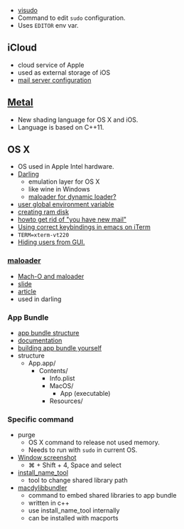 * [visudo](http://www.sudo.ws/visudo.man.html)
 * Command to edit `sudo` configuration.
 * Uses `EDITOR` env var.

## iCloud
* cloud service of Apple
* used as external storage of iOS
* [mail server configuration](http://support.apple.com/kb/HT4864)


## [Metal](https://developer.apple.com/library/prerelease/ios/documentation/Metal/Reference/MetalShadingLanguageGuide/Introduction/Introduction.html)
* New shading language for OS X and iOS.
* Language is based on C++11.

## OS X
* OS used in Apple Intel hardware.
* [Darling](http://darling.dolezel.info/en/Darling)
  * emulation layer for OS X
  * like wine in Windows
  * [maloader for dynamic loader?](https://github.com/shinh/maloader)
* [user global environment variable](http://news.mynavi.jp/column/osxhack/083/index.html)
* [creating ram disk](http://blog.dateofrock.com/2010/02/osxram.html)
* [howto get rid of "you have new mail"](http://superuser.com/questions/149282/safely-get-rid-of-you-have-new-mail-in-var-mail-on-a-mac)
* [Using correct keybindings in emacs on iTerm](http://stackoverflow.com/questions/10871745/shift-up-arrow-doesnt-highlight-text-emacs-iterm2)
 * `TERM=xterm-vt220`
* [Hiding users from GUI.](http://support.apple.com/kb/HT5017)

### [maloader](https://github.com/shinh/maloader)
* [Mach-O and maloader](http://d.hatena.ne.jp/shinichiro_h/touch/20110428/1304002959)
* [slide](http://shinh.skr.jp/slide/ldmac/000.html)
* [article](http://d.hatena.ne.jp/shinichiro_h/touch/20110316#1300238828)
* used in darling

### App Bundle
* [app bundle structure](https://developer.apple.com/library/mac/documentation/CoreFoundation/Conceptual/CFBundles/BundleTypes/BundleTypes.html#//apple_ref/doc/uid/10000123i-CH101-SW19)
* [documentation](https://developer.apple.com/library/mac/documentation/CoreFoundation/Conceptual/CFBundles/Introduction/Introduction.html)
* [building app bundle yourself](http://stackoverflow.com/questions/1596945/building-osx-app-bundle)
* structure
  * App.app/
    * Contents/
      * Info.plist
      * MacOS/
        * App (executable)
      * Resources/

### Specific command
* purge
  * OS X command to release not used memory.
  * Needs to run with `sudo` in current OS.
* [Window screenshot](http://blog.goo.ne.jp/vallie/e/bf986a23f617dde56ac9c9e11df0c6c8)
  * ⌘ + Shift + 4, Space and select
* [install_name_tool](https://developer.apple.com/library/mac/documentation/Darwin/Reference/Manpages/man1/install_name_tool.1.html)
  * tool to change shared library path
* [macdylibbundler](http://macdylibbundler.sourceforge.net/)
  * command to embed shared libraries to app bundle
  * written in c++
  * use install_name_tool internally
  * can be installed with macports
